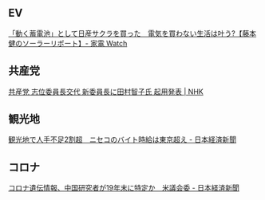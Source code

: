 ## EV

[「動く蓄電池」として日産サクラを買った　電気を買わない生活は叶う?【藤本健のソーラーリポート】- 家電 Watch](https://kaden.watch.impress.co.jp/docs/column/solar/1558205.html)

## 共産党

[共産党 志位委員長交代 新委員長に田村智子氏 起用発表 | NHK](https://www3.nhk.or.jp/news/html/20240118/k10014325601000.html)

## 観光地

[観光地で人手不足2割超　ニセコのバイト時給は東京超え - 日本経済新聞](https://www.nikkei.com/article/DGXZQOUC11AHU0R11C23A2000000/)

## コロナ

[コロナ遺伝情報、中国研究者が19年末に特定か　米議会委 - 日本経済新聞](https://www.nikkei.com/article/DGXZQOGN17E750X10C24A1000000/)
